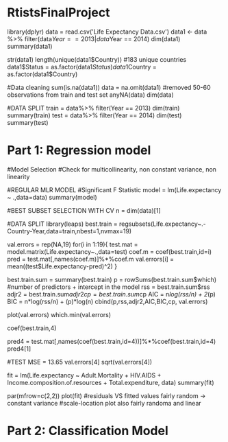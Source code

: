 # RtistsFinalProject
library(dplyr)
data = read.csv('Life Expectancy Data.csv') 
data1 <- data %>% filter(data$Year == 2013|data$Year == 2014)
dim(data1)
summary(data1)

str(data1) 
length(unique(data1$Country)) 
#183 unique countries 
data1$Status = as.factor(data1$Status)
data1$Country = as.factor(data1$Country)

#Data cleaning 
sum(is.na(data1)) 
data = na.omit(data1) #removed 50-60 observations from train and test set
anyNA(data) 
dim(data) 

#DATA SPLIT
train = data%>% filter(Year == 2013)
dim(train)
summary(train)
test = data%>% filter(Year == 2014)
dim(test)
summary(test)

# Part 1: Regression model

#Model Selection 
#Check for multicollinearity, non constant variance, non linearity

#REGULAR MLR MODEL
#Significant F Statistic
model = lm(Life.expectancy ~ .,data=data)
summary(model)

#BEST SUBSET SELECTION WITH CV
n = dim(data)[1]

#DATA SPLIT
library(leaps) 
best.train = regsubsets(Life.expectancy~.-Country-Year,data=train,nbest=1,nvmax=19)

val.errors = rep(NA,19) 
for(i in 1:19){ 
  test.mat = model.matrix(Life.expectancy~.,data=test)
  coef.m = coef(best.train,id=i)
  pred = test.mat[,names(coef.m)]%*%coef.m 
  val.errors[i] = mean((test$Life.expectancy-pred)^2) 
  } 

best.train.sum = summary(best.train)
p = rowSums(best.train.sum$which) #number of predictors + intercept in the model 
rss = best.train.sum$rss
adjr2 = best.train.sum$adjr2
cp = best.train.sum$cp
AIC = n*log(rss/n) + 2*(p)
BIC = n*log(rss/n) + (p)*log(n)
cbind(p,rss,adjr2,AIC,BIC,cp, val.errors)

plot(val.errors)
which.min(val.errors)

coef(best.train,4)

pred4 = test.mat[,names(coef(best.train,id=4))]%*%coef(best.train,id=4)
pred4[1]

#TEST MSE = 13.65
val.errors[4]
sqrt(val.errors[4])

fit = lm(Life.expectancy ~ Adult.Mortality + HIV.AIDS +  Income.composition.of.resources + Total.expenditure, data)
summary(fit)

par(mfrow=c(2,2))
plot(fit)
#residuals VS fitted values fairly random -> constant variance
#scale-location plot also fairly randoma and linear

# Part 2: Classification Model

